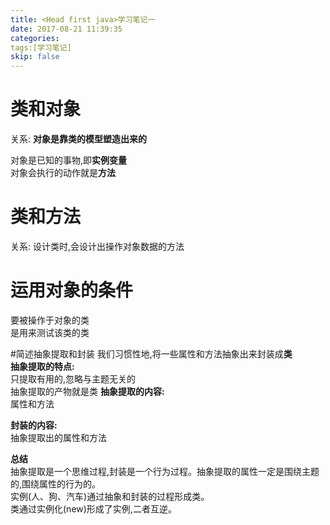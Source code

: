```yaml
---
title: <Head first java>学习笔记一
date: 2017-08-21 11:39:35
categories:
tags:[学习笔记]
skip: false
---
```

# 类和对象
关系: **对象是靠类的模型塑造出来的**   

对象是已知的事物,即**实例变量**  
对象会执行的动作就是**方法**   

# 类和方法
关系: 设计类时,会设计出操作对象数据的方法  

# 运用对象的条件
要被操作于对象的类  
是用来测试该类的类  

#简述抽象提取和封装
我们习惯性地,将一些属性和方法抽象出来封装成**类**  
**抽象提取的特点:**   
只提取有用的,忽略与主题无关的  
抽象提取的产物就是类
**抽象提取的内容:**   
属性和方法
     
**封装的内容:**  
抽象提取出的属性和方法  

**总结**   
抽象提取是一个思维过程,封装是一个行为过程。抽象提取的属性一定是围绕主题的,围绕属性的行为的。  
实例(人、狗、汽车)通过抽象和封装的过程形成类。  
类通过实例化(new)形成了实例,二者互逆。
